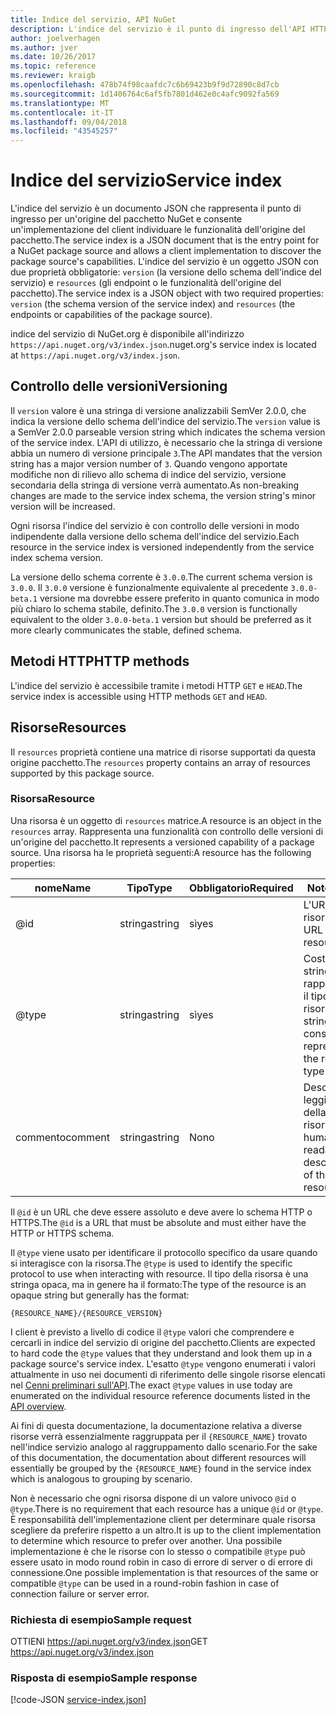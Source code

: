 ```yaml
---
title: Indice del servizio, API NuGet
description: L'indice del servizio è il punto di ingresso dell'API HTTP NuGet e vengono elencate le funzionalità del server.
author: joelverhagen
ms.author: jver
ms.date: 10/26/2017
ms.topic: reference
ms.reviewer: kraigb
ms.openlocfilehash: 478b74f98caafdc7c6b69423b9f9d72890c8d7cb
ms.sourcegitcommit: 1d1406764c6af5fb7801d462e0c4afc9092fa569
ms.translationtype: MT
ms.contentlocale: it-IT
ms.lasthandoff: 09/04/2018
ms.locfileid: "43545257"
---
```

# <a name="service-index"></a><span data-ttu-id="139ca-103">Indice del servizio</span><span class="sxs-lookup"><span data-stu-id="139ca-103">Service index</span></span>

<span data-ttu-id="139ca-104">L'indice del servizio è un documento JSON che rappresenta il punto di ingresso per un'origine del pacchetto NuGet e consente un'implementazione del client individuare le funzionalità dell'origine del pacchetto.</span><span class="sxs-lookup"><span data-stu-id="139ca-104">The service index is a JSON document that is the entry point for a NuGet package source and allows a client implementation to discover the package source's capabilities.</span></span> <span data-ttu-id="139ca-105">L'indice del servizio è un oggetto JSON con due proprietà obbligatorie: `version` (la versione dello schema dell'indice del servizio) e `resources` (gli endpoint o le funzionalità dell'origine del pacchetto).</span><span class="sxs-lookup"><span data-stu-id="139ca-105">The service index is a JSON object with two required properties: `version` (the schema version of the service index) and `resources`  (the endpoints or capabilities of the package source).</span></span>

<span data-ttu-id="139ca-106">indice del servizio di NuGet.org è disponibile all'indirizzo `https://api.nuget.org/v3/index.json`.</span><span class="sxs-lookup"><span data-stu-id="139ca-106">nuget.org's service index is located at `https://api.nuget.org/v3/index.json`.</span></span>

## <a name="versioning"></a><span data-ttu-id="139ca-107">Controllo delle versioni</span><span class="sxs-lookup"><span data-stu-id="139ca-107">Versioning</span></span>

<span data-ttu-id="139ca-108">Il `version` valore è una stringa di versione analizzabili SemVer 2.0.0, che indica la versione dello schema dell'indice del servizio.</span><span class="sxs-lookup"><span data-stu-id="139ca-108">The `version` value is a SemVer 2.0.0 parseable version string which indicates the schema version of the service index.</span></span> <span data-ttu-id="139ca-109">L'API di utilizzo, è necessario che la stringa di versione abbia un numero di versione principale `3`.</span><span class="sxs-lookup"><span data-stu-id="139ca-109">The API mandates that the version string has a major version number of `3`.</span></span> <span data-ttu-id="139ca-110">Quando vengono apportate modifiche non di rilievo allo schema di indice del servizio, versione secondaria della stringa di versione verrà aumentato.</span><span class="sxs-lookup"><span data-stu-id="139ca-110">As non-breaking changes are made to the service index schema, the version string's minor version will be increased.</span></span>

<span data-ttu-id="139ca-111">Ogni risorsa l'indice del servizio è con controllo delle versioni in modo indipendente dalla versione dello schema dell'indice del servizio.</span><span class="sxs-lookup"><span data-stu-id="139ca-111">Each resource in the service index is versioned independently from the service index schema version.</span></span>

<span data-ttu-id="139ca-112">La versione dello schema corrente è `3.0.0`.</span><span class="sxs-lookup"><span data-stu-id="139ca-112">The current schema version is `3.0.0`.</span></span> <span data-ttu-id="139ca-113">Il `3.0.0` versione è funzionalmente equivalente al precedente `3.0.0-beta.1` versione ma dovrebbe essere preferito in quanto comunica in modo più chiaro lo schema stabile, definito.</span><span class="sxs-lookup"><span data-stu-id="139ca-113">The `3.0.0` version is functionally equivalent to the older `3.0.0-beta.1` version but should be preferred as it more clearly communicates the stable, defined schema.</span></span>

## <a name="http-methods"></a><span data-ttu-id="139ca-114">Metodi HTTP</span><span class="sxs-lookup"><span data-stu-id="139ca-114">HTTP methods</span></span>

<span data-ttu-id="139ca-115">L'indice del servizio è accessibile tramite i metodi HTTP `GET` e `HEAD`.</span><span class="sxs-lookup"><span data-stu-id="139ca-115">The service index is accessible using HTTP methods `GET` and `HEAD`.</span></span>

## <a name="resources"></a><span data-ttu-id="139ca-116">Risorse</span><span class="sxs-lookup"><span data-stu-id="139ca-116">Resources</span></span>

<span data-ttu-id="139ca-117">Il `resources` proprietà contiene una matrice di risorse supportati da questa origine pacchetto.</span><span class="sxs-lookup"><span data-stu-id="139ca-117">The `resources` property contains an array of resources supported by this package source.</span></span>

### <a name="resource"></a><span data-ttu-id="139ca-118">Risorsa</span><span class="sxs-lookup"><span data-stu-id="139ca-118">Resource</span></span>

<span data-ttu-id="139ca-119">Una risorsa è un oggetto di `resources` matrice.</span><span class="sxs-lookup"><span data-stu-id="139ca-119">A resource is an object in the `resources` array.</span></span> <span data-ttu-id="139ca-120">Rappresenta una funzionalità con controllo delle versioni di un'origine del pacchetto.</span><span class="sxs-lookup"><span data-stu-id="139ca-120">It represents a versioned capability of a package source.</span></span> <span data-ttu-id="139ca-121">Una risorsa ha le proprietà seguenti:</span><span class="sxs-lookup"><span data-stu-id="139ca-121">A resource has the following properties:</span></span>

<span data-ttu-id="139ca-122">nome</span><span class="sxs-lookup"><span data-stu-id="139ca-122">Name</span></span>          | <span data-ttu-id="139ca-123">Tipo</span><span class="sxs-lookup"><span data-stu-id="139ca-123">Type</span></span>   | <span data-ttu-id="139ca-124">Obbligatorio</span><span class="sxs-lookup"><span data-stu-id="139ca-124">Required</span></span> | <span data-ttu-id="139ca-125">Note</span><span class="sxs-lookup"><span data-stu-id="139ca-125">Notes</span></span>
------------- | ------ | -------- | -----
@id           | <span data-ttu-id="139ca-126">stringa</span><span class="sxs-lookup"><span data-stu-id="139ca-126">string</span></span> | <span data-ttu-id="139ca-127">sì</span><span class="sxs-lookup"><span data-stu-id="139ca-127">yes</span></span>      | <span data-ttu-id="139ca-128">L'URL della risorsa</span><span class="sxs-lookup"><span data-stu-id="139ca-128">The URL to the resource</span></span>
@type         | <span data-ttu-id="139ca-129">stringa</span><span class="sxs-lookup"><span data-stu-id="139ca-129">string</span></span> | <span data-ttu-id="139ca-130">sì</span><span class="sxs-lookup"><span data-stu-id="139ca-130">yes</span></span>      | <span data-ttu-id="139ca-131">Costante stringa che rappresenta il tipo di risorsa</span><span class="sxs-lookup"><span data-stu-id="139ca-131">A string constant representing the resource type</span></span>
<span data-ttu-id="139ca-132">commento</span><span class="sxs-lookup"><span data-stu-id="139ca-132">comment</span></span>       | <span data-ttu-id="139ca-133">stringa</span><span class="sxs-lookup"><span data-stu-id="139ca-133">string</span></span> | <span data-ttu-id="139ca-134">No</span><span class="sxs-lookup"><span data-stu-id="139ca-134">no</span></span>       | <span data-ttu-id="139ca-135">Descrizione leggibile della risorsa</span><span class="sxs-lookup"><span data-stu-id="139ca-135">A human readable description of the resource</span></span>

<span data-ttu-id="139ca-136">Il `@id` è un URL che deve essere assoluto e deve avere lo schema HTTP o HTTPS.</span><span class="sxs-lookup"><span data-stu-id="139ca-136">The `@id` is a URL that must be absolute and must either have the HTTP or HTTPS schema.</span></span>

<span data-ttu-id="139ca-137">Il `@type` viene usato per identificare il protocollo specifico da usare quando si interagisce con la risorsa.</span><span class="sxs-lookup"><span data-stu-id="139ca-137">The `@type` is used to identify the specific protocol to use when interacting with resource.</span></span> <span data-ttu-id="139ca-138">Il tipo della risorsa è una stringa opaca, ma in genere ha il formato:</span><span class="sxs-lookup"><span data-stu-id="139ca-138">The type of the resource is an opaque string but generally has the format:</span></span>

    {RESOURCE_NAME}/{RESOURCE_VERSION}

<span data-ttu-id="139ca-139">I client è previsto a livello di codice il `@type` valori che comprendere e cercarli in indice del servizio di origine del pacchetto.</span><span class="sxs-lookup"><span data-stu-id="139ca-139">Clients are expected to hard code the `@type` values that they understand and look them up in a package source's service index.</span></span> <span data-ttu-id="139ca-140">L'esatto `@type` vengono enumerati i valori attualmente in uso nei documenti di riferimento delle singole risorse elencati nel [Cenni preliminari sull'API](overview.md#resources-and-schema).</span><span class="sxs-lookup"><span data-stu-id="139ca-140">The exact `@type` values in use today are enumerated on the individual resource reference documents listed in the [API overview](overview.md#resources-and-schema).</span></span>

<span data-ttu-id="139ca-141">Ai fini di questa documentazione, la documentazione relativa a diverse risorse verrà essenzialmente raggruppata per il `{RESOURCE_NAME}` trovato nell'indice servizio analogo al raggruppamento dallo scenario.</span><span class="sxs-lookup"><span data-stu-id="139ca-141">For the sake of this documentation, the documentation about different resources will essentially be grouped by the `{RESOURCE_NAME}` found in the service index which is analogous to grouping by scenario.</span></span> 

<span data-ttu-id="139ca-142">Non è necessario che ogni risorsa dispone di un valore univoco `@id` o `@type`.</span><span class="sxs-lookup"><span data-stu-id="139ca-142">There is no requirement that each resource has a unique `@id` or `@type`.</span></span> <span data-ttu-id="139ca-143">È responsabilità dell'implementazione client per determinare quale risorsa scegliere da preferire rispetto a un altro.</span><span class="sxs-lookup"><span data-stu-id="139ca-143">It is up to the client implementation to determine which resource to prefer over another.</span></span> <span data-ttu-id="139ca-144">Una possibile implementazione è che le risorse con lo stesso o compatibile `@type` può essere usato in modo round robin in caso di errore di server o di errore di connessione.</span><span class="sxs-lookup"><span data-stu-id="139ca-144">One possible implementation is that resources of the same or compatible `@type` can be used in a round-robin fashion in case of connection failure or server error.</span></span>

### <a name="sample-request"></a><span data-ttu-id="139ca-145">Richiesta di esempio</span><span class="sxs-lookup"><span data-stu-id="139ca-145">Sample request</span></span>

<span data-ttu-id="139ca-146">OTTIENI https://api.nuget.org/v3/index.json</span><span class="sxs-lookup"><span data-stu-id="139ca-146">GET https://api.nuget.org/v3/index.json</span></span>

### <a name="sample-response"></a><span data-ttu-id="139ca-147">Risposta di esempio</span><span class="sxs-lookup"><span data-stu-id="139ca-147">Sample response</span></span>

[!code-JSON [service-index.json](./_data/service-index.json)]
